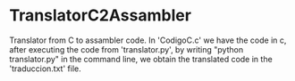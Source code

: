 # TranslatorC2Assambler
Translator from C to assambler code.
In 'CodigoC.c' we have the code in c, after executing the code from 'translator.py', by writing "python translator.py" in the command line, we obtain the translated code in the 'traduccion.txt' file.

